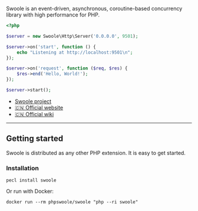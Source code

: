 <p class="lead my-5">
Swoole is an event-driven, asynchronous, coroutine-based concurrency library with high performance for PHP.
</p>

```php
<?php

$server = new Swoole\Http\Server('0.0.0.0', 9501);

$server->on('start', function () {
    echo "Listening at http://localhost:9501\n";
});

$server->on('request', function ($req, $res) {
    $res->end('Hello, World!');
});

$server->start();
```

<ul class="nav mt-5">
	<li class="nav-item"><a class="btn btn-outline-primary" href="https://github.com/swoole"><i class="bi bi-github"></i> Swoole project</a></li>
	<li class="nav-item"><a class="btn btn-outline-primary" href="https://www.swoole.com">🇨🇳 Official website</a></li>
	<li class="nav-item"><a class="btn btn-outline-primary" href="https://wiki.swoole.com">🇨🇳 Official wiki</a></li>
</ul>

---

## Getting started

Swoole is distributed as any other PHP extension. It is easy to get started.

### Installation
```shell
pecl install swoole
```

Or run with Docker:
```shell
docker run --rm phpswoole/swoole "php --ri swoole"
```
